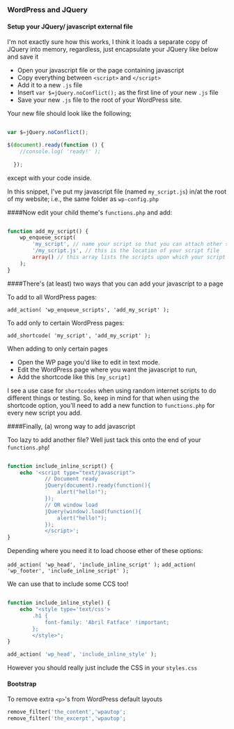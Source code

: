 ### WordPress and JQuery

#### Setup your JQuery/ javascript external file

I'm not exactly sure how this works, I think it loads a separate copy of JQuery into memory, regardless, just encapsulate your JQuery like below and save it

- Open your javascript file or the page containing javascript
- Copy everything between ```<script>``` and ```</script>```
- Add it to a new ```.js``` file 
- Insert ```var $=jQuery.noConflict();``` as the first line of your new ```.js``` file
- Save your new ```.js``` file to the root of your WordPress site.


Your new file should look like the following;

```javascript

var $=jQuery.noConflict();

$(document).ready(function () {
    //console.log( 'ready!' );
    
  });

````

except with your code inside. 

In this snippet, I've put my javascript file (named  ```my_script.js```) in/at the root of my website; i.e., the same folder as ```wp-config.php```

####Now edit your child theme's ```functions.php``` and add:

```php

function add_my_script() {
    wp_enqueue_script(
        'my_script', // name your script so that you can attach other scripts and de-register, etc.
        '/my_script.js', // this is the location of your script file
        array() // this array lists the scripts upon which your script depends
    );
}
```

####There's (at least) two ways that you can add your javascript to a page

To add to all WordPress pages:

```add_action( 'wp_enqueue_scripts', 'add_my_script' );```

To add only to certain WordPress pages:

```add_shortcode( 'my_script', 'add_my_script' ); ```

When adding to only certain pages

- Open the WP page you'd like to edit in text mode.
- Edit the WordPress page where you want the javascript to run,
- Add the shortcode like this ```[my_script]``` 

I see a use case for ```shortcodes``` when using random internet scripts to do different things or testing. So, keep in mind for that when using the  shortcode option, you'll need to add a new function to ```functions.php``` for every new script you add. 



####Finally, (a) wrong way to add javascript

Too lazy to add another file? Well just tack this onto the end of your ```functions.php```!

```php

function include_inline_script() {
    echo '<script type="text/javascript">
            // Document ready
            jQuery(document).ready(function(){
                alert("hello!");
            });
            // OR window load
            jQuery(window).load(function(){
                alert("hello!");
            });
            </script>';
}

```

Depending where you need it to load choose ether of these options:

```add_action( 'wp_head', 'include_inline_script' );```
```add_action( 'wp_footer', 'include_inline_script' );```


We can use that to include some CCS too!

```php

function include_inline_style() {
    echo "<style type='text/css'>
        .h1 { 
            font-family: 'Abril Fatface' !important;
        };
        </style>";
}

add_action( 'wp_head', 'include_inline_style' );

```

However you should really just include the CSS in your ```styles.css```


#### Bootstrap

To remove extra ```<p>```'s from WordPress default layouts

```php
remove_filter('the_content','wpautop';
remove_filter('the_excerpt','wpautop';

```
